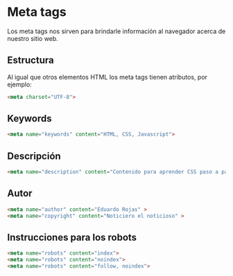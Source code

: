 # Meta tags

Los meta tags nos sirven para brindarle información al navegador acerca de nuestro sitio web.

## Estructura 

Al igual que otros elementos HTML los meta tags tienen atributos, por ejemplo:

```html
<meta charset="UTF-8">
```

## Keywords

```html
<meta name="keywords" content="HTML, CSS, Javascript">
```

## Descripción

```html
<meta name="description" content="Contenido para aprender CSS paso a paso">
```

## Autor

```html
<meta name="author" content="Eduardo Rojas" >
<meta name="copyright" content="Noticiero el noticioso" >
```

## Instrucciones para los robots

```html
<meta name="robots" content="index">
<meta name="robots" content="noindex">
<meta name="robots" content="follow, noindex">
```

